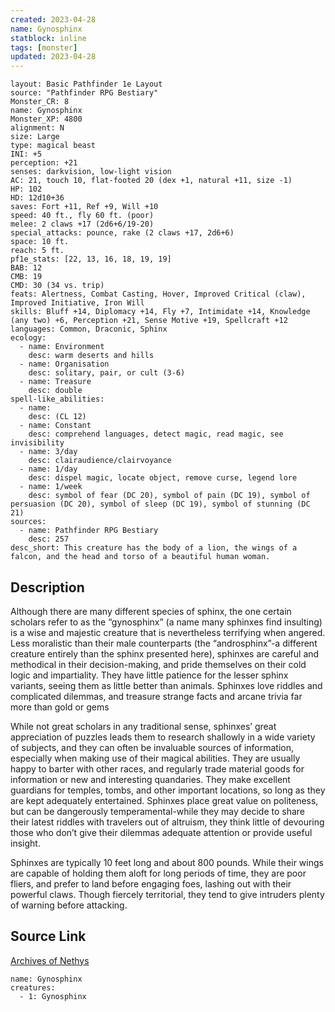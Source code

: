 ```yaml
---
created: 2023-04-28
name: Gynosphinx
statblock: inline
tags: [monster]
updated: 2023-04-28
---
```

```statblock
layout: Basic Pathfinder 1e Layout
source: "Pathfinder RPG Bestiary"
Monster_CR: 8
name: Gynosphinx
Monster_XP: 4800
alignment: N
size: Large
type: magical beast
INI: +5
perception: +21
senses: darkvision, low-light vision
AC: 21, touch 10, flat-footed 20 (dex +1, natural +11, size -1)
HP: 102
HD: 12d10+36
saves: Fort +11, Ref +9, Will +10
speed: 40 ft., fly 60 ft. (poor)
melee: 2 claws +17 (2d6+6/19-20)
special_attacks: pounce, rake (2 claws +17, 2d6+6)
space: 10 ft.
reach: 5 ft.
pf1e_stats: [22, 13, 16, 18, 19, 19]
BAB: 12
CMB: 19
CMD: 30 (34 vs. trip)
feats: Alertness, Combat Casting, Hover, Improved Critical (claw), Improved Initiative, Iron Will
skills: Bluff +14, Diplomacy +14, Fly +7, Intimidate +14, Knowledge (any two) +6, Perception +21, Sense Motive +19, Spellcraft +12
languages: Common, Draconic, Sphinx
ecology:
  - name: Environment
    desc: warm deserts and hills
  - name: Organisation
    desc: solitary, pair, or cult (3-6)
  - name: Treasure
    desc: double
spell-like_abilities:
  - name:
    desc: (CL 12)
  - name: Constant
    desc: comprehend languages, detect magic, read magic, see invisibility
  - name: 3/day
    desc: clairaudience/clairvoyance
  - name: 1/day
    desc: dispel magic, locate object, remove curse, legend lore
  - name: 1/week
    desc: symbol of fear (DC 20), symbol of pain (DC 19), symbol of persuasion (DC 20), symbol of sleep (DC 19), symbol of stunning (DC 21)
sources:
  - name: Pathfinder RPG Bestiary
    desc: 257
desc_short: This creature has the body of a lion, the wings of a falcon, and the head and torso of a beautiful human woman.
```
## Description
Although there are many different species of sphinx, the one certain scholars refer to as the “gynosphinx” (a name many sphinxes find insulting) is a wise and majestic creature that is nevertheless terrifying when angered. Less moralistic than their male counterparts (the “androsphinx”-a different creature entirely than the sphinx presented here), sphinxes are careful and methodical in their decision-making, and pride themselves on their cold logic and impartiality. They have little patience for the lesser sphinx variants, seeing them as little better than animals. Sphinxes love riddles and complicated dilemmas, and treasure strange facts and arcane trivia far more than gold or gems

While not great scholars in any traditional sense, sphinxes’ great appreciation of puzzles leads them to research shallowly in a wide variety of subjects, and they can often be invaluable sources of information, especially when making use of their magical abilities. They are usually happy to barter with other races, and regularly trade material goods for information or new and interesting quandaries. They make excellent guardians for temples, tombs, and other important locations, so long as they are kept adequately entertained. Sphinxes place great value on politeness, but can be dangerously temperamental-while they may decide to share their latest riddles with travelers out of altruism, they think little of devouring those who don’t give their dilemmas adequate attention or provide useful insight.

Sphinxes are typically 10 feet long and about 800 pounds. While their wings are capable of holding them aloft for long periods of time, they are poor fliers, and prefer to land before engaging foes, lashing out with their powerful claws. Though fiercely territorial, they tend to give intruders plenty of warning before attacking.
## Source Link
[Archives of Nethys](https://aonprd.com/MonsterDisplay.aspx?ItemName=Gynosphinx)
```encounter-table
name: Gynosphinx
creatures:
  - 1: Gynosphinx
```

